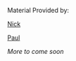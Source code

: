 Material Provided by:  

[Nick](https://www.nicksarno.com/)

[Paul](https://www.hackingwithswift.com/about)

*More to come soon*
